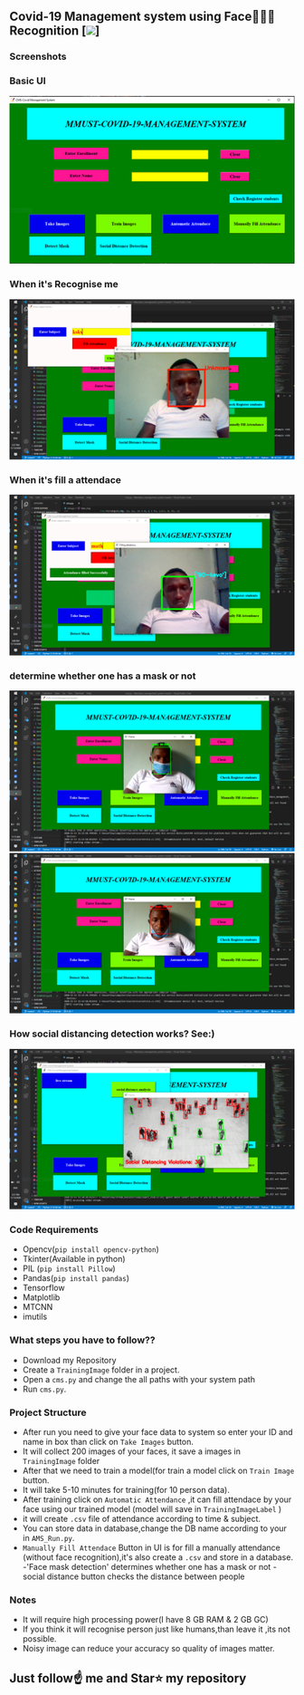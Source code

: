 ##  Covid-19 Management system using Face👦🏻👧 Recognition [![](https://img.shields.io/github/license/sourcerer-io/hall-of-fame.svg)]
### Screenshots

### Basic UI
<img src="https://github.com/Nickjas/covid-19-management-system/blob/gh-pages/sc1.PNG">

### When it's Recognise me
<img src="https://github.com/Nickjas/covid-19-management-system/blob/gh-pages/sc3.PNG">

### When it's fill a attendace
<img src="https://github.com/Nickjas/covid-19-management-system/blob/gh-pages/sc4.PNG">

### determine whether one has a mask or not
<img src="https://github.com/Nickjas/covid-19-management-system/blob/gh-pages/screnshot(41).PNG">
<img src="https://github.com/Nickjas/covid-19-management-system/blob/gh-pages/screenshoot(43).PNG">

### How social distancing detection works? See:)
<img src="https://github.com/Nickjas/covid-19-management-system/blob/gh-pages/sc5.PNG">


### Code Requirements
- Opencv(`pip install opencv-python`)
- Tkinter(Available in python)
- PIL (`pip install Pillow`)
- Pandas(`pip install pandas`)
- Tensorflow
- Matplotlib
- MTCNN
- imutils


### What steps you have to follow??
- Download my Repository 
- Create a `TrainingImage` folder in a project.
- Open a `cms.py` and change the all paths with your system path
- Run `cms.py`.

### Project Structure

- After run you need to give your face data to system so enter your ID and name in box than click on `Take Images` button.
- It will collect 200 images of your faces, it save a images in `TrainingImage` folder
- After that we need to train a model(for train a model click on `Train Image` button.
- It will take 5-10 minutes for training(for 10 person data).
- After training click on `Automatic Attendance` ,it can fill attendace by your face using our trained model (model will save in `TrainingImageLabel` )
- it will create `.csv` file of attendance according to time & subject.
- You can store data in database,change the DB name according to your in `AMS_Run.py`.
- `Manually Fill Attendace` Button in UI is for fill a manually attendance (without face recognition),it's also create a `.csv` and store in a database.
-'Face mask detection' determines whether one has a mask or not
-social distance button checks the distance between people






### Notes
- It will require high processing power(I have 8 GB RAM & 2 GB GC)
- If you think it will recognise person just like humans,than leave it ,its not possible.
- Noisy image can reduce your accuracy so quality of images matter.

## Just follow☝️ me and Star⭐ my repository 

